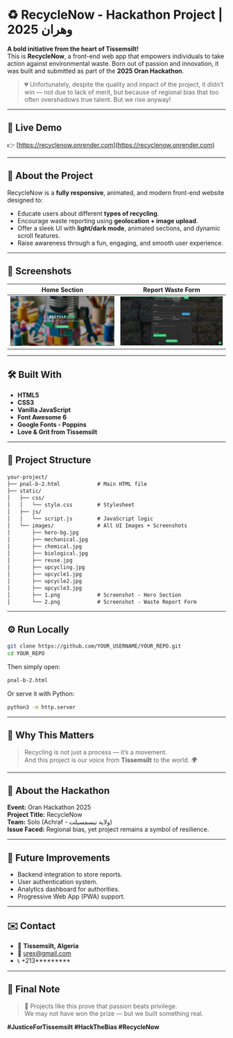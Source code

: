 
# ♻️ RecycleNow - Hackathon Project | وهران 2025

**A bold initiative from the heart of Tissemsilt!**  
This is **RecycleNow**, a front-end web app that empowers individuals to take action against environmental waste. Born out of passion and innovation, it was built and submitted as part of the **2025 Oran Hackathon**.

> 💔 Unfortunately, despite the quality and impact of the project, it didn't win — not due to lack of merit, but because of regional bias that too often overshadows true talent. But we rise anyway!

---

## 🔗 Live Demo

👉 [https://recyclenow.onrender.com](https://recyclenow.onrender.com)

---

## 🌱 About the Project

RecycleNow is a **fully responsive**, animated, and modern front-end website designed to:

- Educate users about different **types of recycling**.
- Encourage waste reporting using **geolocation + image upload**.
- Offer a sleek UI with **light/dark mode**, animated sections, and dynamic scroll features.
- Raise awareness through a fun, engaging, and smooth user experience.

---

## 📸 Screenshots

| Home Section | Report Waste Form |
|--------------|--------------------|
| ![Home](static/images/1.png) | ![Form](static/images/2.png) |

---

## 🛠️ Built With

- **HTML5**
- **CSS3**
- **Vanilla JavaScript**
- **Font Awesome 6**
- **Google Fonts - Poppins**
- **Love & Grit from Tissemsilt**

---

## 📁 Project Structure

```
your-project/
├── pnal-b-2.html            # Main HTML file
├── static/
│   ├── css/
│   │   └── style.css        # Stylesheet
│   ├── js/
│   │   └── script.js        # JavaScript logic
│   └── images/              # All UI Images + Screenshots
│       ├── hero-bg.jpg
│       ├── mechanical.jpg
│       ├── chemical.jpg
│       ├── biological.jpg
│       ├── reuse.jpg
│       ├── upcycling.jpg
│       ├── upcycle1.jpg
│       ├── upcycle2.jpg
│       ├── upcycle3.jpg
│       ├── 1.png            # Screenshot - Hero Section
│       └── 2.png            # Screenshot - Waste Report Form
```

---

## ⚙️ Run Locally

```bash
git clone https://github.com/YOUR_USERNAME/YOUR_REPO.git
cd YOUR_REPO
```

Then simply open:

```bash
pnal-b-2.html
```

Or serve it with Python:

```bash
python3 -m http.server
```

---

## 💬 Why This Matters

> Recycling is not just a process — it’s a movement.  
> And this project is our voice from **Tissemsilt** to the world. 🌍

---

## 📢 About the Hackathon

**Event:** Oran Hackathon 2025  
**Project Title:** RecycleNow  
**Team:** Solo (Achraf - ولاية تيسمسيلت)  
**Issue Faced:** Regional bias, yet project remains a symbol of resilience.

---

## 🧠 Future Improvements

- Backend integration to store reports.
- User authentication system.
- Analytics dashboard for authorities.
- Progressive Web App (PWA) support.

---

## ✉️ Contact

- 📍 **Tissemsilt, Algeria**
- 📧 urex@gmail.com
- 📞 +213*********

---

## 🏁 Final Note

> 🖤 Projects like this prove that passion beats privilege.  
> We may not have won the prize — but we built something real.

**#JusticeForTissemsilt #HackTheBias #RecycleNow**

